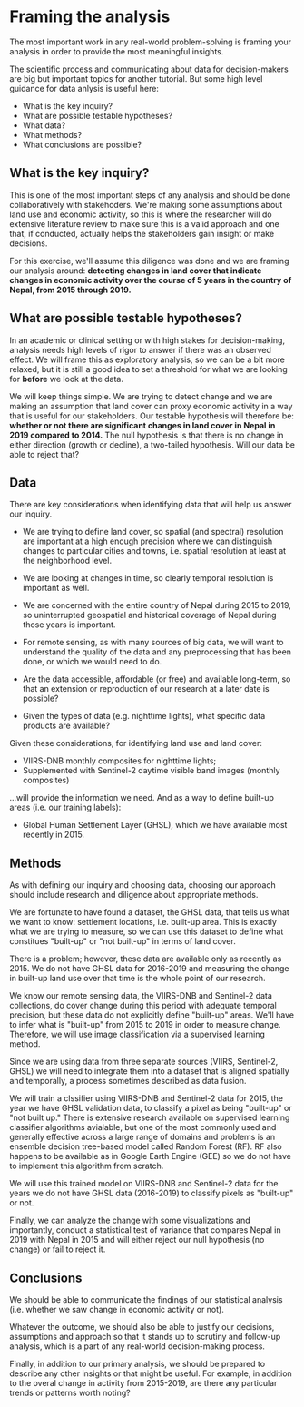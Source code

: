 # Framing the analysis

The most important work in any real-world problem-solving is framing your analysis in order to provide the most meaningful insights.

The scientific process and communicating about data for decision-makers are big but important topics for another tutorial. But some high level guidance for data anlysis is useful here:
- What is the key inquiry?
- What are possible testable hypotheses?
- What data?
- What methods?
- What conclusions are possible?

## What is the key inquiry?

This is one of the most important steps of any analysis and should be done collaboratively with stakehoders. We're making some assumptions about land use and economic activity, so this is where the researcher will do extensive literature review to make sure this is a valid approach and one that, if conducted, actually helps the stakeholders gain insight or make decisions. 

For this exercise, we'll assume this diligence was done and we are framing our analysis around: **detecting changes in land cover that indicate changes in economic activity over the course of 5 years in the country of Nepal, from 2015 through 2019.**

## What are possible testable hypotheses?

In an academic or clinical setting or with high stakes for decision-making, analysis needs high levels of rigor to answer if there was an observed effect. We will frame this as exploratory analysis, so we can be a bit more relaxed, but it is still a good idea to set a threshold for what we are looking for **before** we look at the data. 

We will keep things simple. We are trying to detect change and we are making an assumption that land cover can proxy economic activity in a way that is useful for our stakeholders. Our testable hypothesis will therefore be: **whether or not there are significant changes in land cover in Nepal in 2019 compared to 2014.** The null hypothesis is that there is no change in either direction (growth or decline), a two-tailed hypothesis. Will our data be able to reject that?

## Data

There are key considerations when identifying data that will help us answer our inquiry.

- We are trying to define land cover, so spatial (and spectral) resolution are important at a high enough precision where we can distinguish changes to particular cities and towns, i.e. spatial resolution at least at the neighborhood level.

- We are looking at changes in time, so clearly temporal resolution is important as well.

- We are concerned with the entire country of Nepal during 2015 to 2019, so uninterrupted geospatial and historical coverage of Nepal during those years is important.

- For remote sensing, as with many sources of big data, we will want to understand the quality of the data and any preprocessing that has been done, or which we would need to do.

- Are the data accessible, affordable (or free) and available long-term, so that an extension or reproduction of our research at a later date is possible?

- Given the types of data (e.g. nighttime lights), what specific data products are available?

Given these considerations, for identifying land use and land cover:
- VIIRS-DNB monthly composites for nighttime lights;
- Supplemented with Sentinel-2 daytime visible band images (monthly composites)

...will provide the information we need. And as a way to define built-up areas (i.e. our training labels):

- Global Human Settlement Layer (GHSL), which we have available most recently in 2015.

## Methods

As with defining our inquiry and choosing data, choosing our approach should include research and diligence about appropriate methods.

We are fortunate to have found a dataset, the GHSL data, that tells us what we want to know: settlement locations, i.e. built-up area. This is exactly what we are trying to measure, so we can use this dataset to define what constitues "built-up" or "not built-up" in terms of land cover.

There is a problem; however, these data are available only as recently as 2015. We do not have GHSL data for 2016-2019 and measuring the change in built-up land use over that time is the whole point of our research.

We know our remote sensing data, the VIIRS-DNB and Sentinel-2 data collections, do cover change during this period with adequate temporal precision, but these data do not explicitly define "built-up" areas. We'll have to infer what is "built-up" from 2015 to 2019 in order to measure change. Therefore, we will use image classification via a supervised learning method. 

Since we are using data from three separate sources (VIIRS, Sentinel-2, GHSL) we will need to integrate them into a dataset that is aligned spatially and temporally, a process sometimes described as data fusion.

We will train a clssifier using VIIRS-DNB and Sentinel-2 data for 2015, the year we have GHSL validation data, to classify a pixel as being "built-up" or "not built up." There is extensive research available on supervised learning classifier algorithms avialable, but one of the most commonly used and generally effective across a large range of domains and problems is an ensemble decision tree-based model called Random Forest (RF). RF also happens to be available as in Google Earth Engine (GEE) so we do not have to implement this algorithm from scratch.

We will use this trained model on VIIRS-DNB and Sentinel-2 data for the years we do not have GHSL data (2016-2019) to classify pixels as "built-up" or not.

Finally, we can analyze the change with some visualizations and importantly, conduct a statistical test of variance that compares Nepal in 2019 with Nepal in 2015 and will either reject our null hypothesis (no change) or fail to reject it.

## Conclusions

We should be able to communicate the findings of our statistical analysis (i.e. whether we saw change in economic activity or not). 

Whatever the outcome, we should also be able to justify our decisions, assumptions and approach so that it stands up to scrutiny and follow-up analysis, which is a part of any real-world decision-making process. 

Finally, in addition to our primary analysis, we should be prepared to describe any other insights or that might be useful. For example, in addition to the overal change in activity from 2015-2019, are there any particular trends or patterns worth noting?